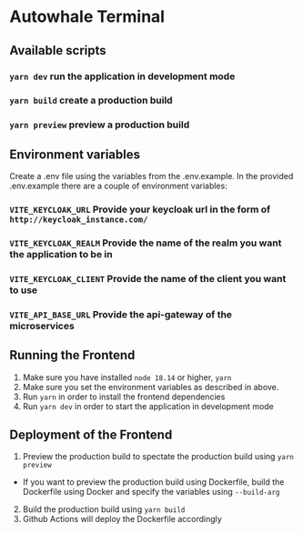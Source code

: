 # Autowhale Terminal 


## Available scripts

### `yarn dev` run the application in development mode
### `yarn build` create a production build
### `yarn preview` preview a production build


## Environment variables

Create a .env file using the variables from the .env.example. In the provided .env.example there are a couple of environment variables:

### `VITE_KEYCLOAK_URL` Provide your keycloak url in the form of `http://keycloak_instance.com/`
### `VITE_KEYCLOAK_REALM` Provide the name of the realm you want the application to be in
### `VITE_KEYCLOAK_CLIENT` Provide the name of the client you want to use
### `VITE_API_BASE_URL` Provide the api-gateway of the microservices

## Running the Frontend

1. Make sure you have installed  `node 18.14` or higher, `yarn`
2. Make sure you set the environment variables as described in above.
3. Run `yarn` in order to install the frontend dependencies
4. Run `yarn dev` in order to start the application in development mode

## Deployment of the Frontend
1. Preview the production build to spectate the production build using `yarn preview`
- If you want to preview the production build using Dockerfile, build the Dockerfile using Docker and specify the variables using `--build-arg`
2. Build the production build using `yarn build`
3. Github Actions will deploy the Dockerfile accordingly
